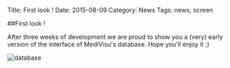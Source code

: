Title: First look !
Date: 2015-08-09
Category: News
Tags: news, screen

##First look !

After three weeks of development we are proud to show you a (very) early version of the interface of MediVisu's database. Hope you'll enjoy it ;)

![database](http://medivisu.github.io/Website/image/First_Look.png)
